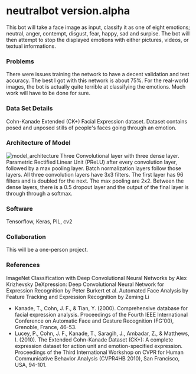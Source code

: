 # neutralbot version.alpha
This bot will take a face image as input, classify it as one of eight emotions; neutral, anger, contempt, disgust, fear, happy, sad and surpise. 
The bot will then attempt to stop the displayed emotions with either pictures, videos, or textual informations. 
### Problems
There were issues training the network to have a decent validation and test accuracy. The best I got with this network is about 75%. For the real-world images, the bot is actually quite terrible at classifying the emotions. Much work will have to be done for sure.
### Data Set Details
Cohn-Kanade Extended (CK+) Facial Expression dataset. Dataset contains posed and unposed stills of people's faces going through an emotion. 
### Architecture of Model
![model_architecture](https://user-images.githubusercontent.com/43867207/50037833-61e33100-ffdb-11e8-8620-6f5776543e50.png)
Three Convolutional layer with three dense layer. Parametric Rectified Linear Unit (PReLU) after every convolution layer, followed by a max pooling layer. Batch normalization layers follow those layers. All three convolution layers have 3x3 filters. The first layer has 96 filters and is doubled for the next. The max pooling are 2x2. 
Between the dense layers, there is a 0.5 dropout layer and the output of the final layer is through through a softmax.  
### Software
Tensorflow, Keras, PIL, cv2 
### Collaboration
This will be a one-person project. 
### References
ImageNet Classification with Deep Convolutional Neural Networks by Alex Krizhevsky
DeXpression: Deep Convolutional Neural Network for Expression Recognition by Peter Burkert et al.
Automated Face Analysis by Feature Tracking and Expression Recognition by Zeming Li

- Kanade, T., Cohn, J. F., & Tian, Y. (2000). Comprehensive database for facial expression analysis. Proceedings of the Fourth IEEE International Conference on Automatic Face and Gesture Recognition (FG'00), Grenoble, France, 46-53.
- Lucey, P., Cohn, J. F., Kanade, T., Saragih, J., Ambadar, Z., & Matthews, I. (2010). The Extended Cohn-Kanade Dataset (CK+): A complete expression dataset for action unit and emotion-specified expression. Proceedings of the Third International Workshop on CVPR for Human Communicative Behavior Analysis (CVPR4HB 2010), San Francisco, USA, 94-101.
